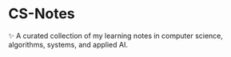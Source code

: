 # CS-Notes
✨ A curated collection of my learning notes in computer science, algorithms, systems, and applied AI.

